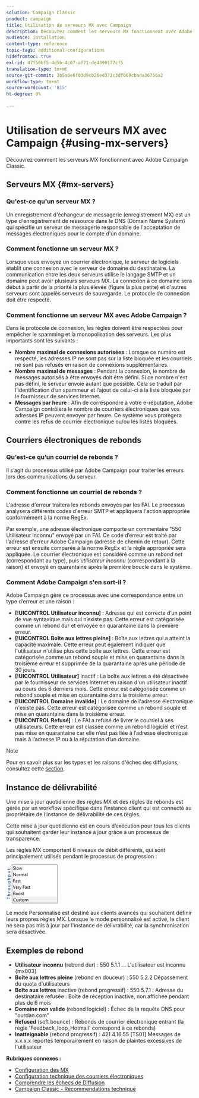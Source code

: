 ```yaml
---
solution: Campaign Classic
product: campaign
title: Utilisation de serveurs MX avec Campaign
description: Découvrez comment les serveurs MX fonctionnent avec Adobe Campaign Classic.
audience: installation
content-type: reference
topic-tags: additional-configurations
hidefromtoc: true
exl-id: 47f50bf5-4d5b-4c07-af71-de4390177cf5
translation-type: tm+mt
source-git-commit: 3b5a6e6f03d9cb26ed372c3df069cbada36756a2
workflow-type: tm+mt
source-wordcount: '815'
ht-degree: 0%

---
```


# Utilisation de serveurs MX avec Campaign {#using-mx-servers}

Découvrez comment les serveurs MX fonctionnent avec Adobe Campaign Classic.

## Serveurs MX {#mx-servers}

### Qu&#39;est-ce qu&#39;un serveur MX ?

Un enregistrement d&#39;échangeur de messagerie (enregistrement MX) est un type d&#39;enregistrement de ressource dans le DNS (Domain Name System) qui spécifie un serveur de messagerie responsable de l&#39;acceptation de messages électroniques pour le compte d&#39;un domaine.

### Comment fonctionne un serveur MX ?

Lorsque vous envoyez un courrier électronique, le serveur de logiciels établit une connexion avec le serveur de domaine du destinataire. La communication entre les deux serveurs utilise le langage SMTP et un domaine peut avoir plusieurs serveurs MX. La connexion à ce domaine sera début à partir de la priorité la plus élevée (figure la plus petite) et d&#39;autres serveurs sont appelés serveurs de sauvegarde. Le protocole de connexion doit être respecté.

### Comment fonctionne un serveur MX avec Adobe Campaign ?

Dans le protocole de connexion, les règles doivent être respectées pour empêcher le spamming et la monopolisation des serveurs. Les plus importants sont les suivants :

* **Nombre maximal de connexions autorisées** : Lorsque ce numéro est respecté, les adresses IP ne sont pas sur la liste bloquée et les courriels ne sont pas refusés en raison de connexions supplémentaires.
* **Nombre maximal de messages** : Pendant la connexion, le nombre de messages autorisés à être envoyés doit être défini. Si ce nombre n&#39;est pas défini, le serveur envoie autant que possible. Cela se traduit par l’identification d’un spammeur et l’ajout de celui-ci à la liste bloquée par le fournisseur de services Internet.
* **Messages par heure** : Afin de correspondre à votre e-réputation, Adobe Campaign contrôlera le nombre de courriers électroniques que vos adresses IP peuvent envoyer par heure. Ce système vous protègera contre les refus de courrier électronique ou/ou les listes bloquées.

## Courriers électroniques de rebonds

### Qu’est-ce qu’un courriel de rebonds ?

Il s’agit du processus utilisé par Adobe Campaign pour traiter les erreurs lors des communications du serveur.

### Comment fonctionne un courriel de rebonds ?

L&#39;adresse d&#39;erreur traitera les rebonds envoyés par les FAI. Le processus analysera différents codes d&#39;erreur SMTP et appliquera l&#39;action appropriée conformément à la norme RegEx.

Par exemple, une adresse électronique comporte un commentaire &quot;550 Utilisateur inconnu&quot; envoyé par un FAI. Ce code d’erreur est traité par l’adresse d’erreur Adobe Campaign (adresse de chemin de retour). Cette erreur est ensuite comparée à la norme RegEx et la règle appropriée sera appliquée. Le courrier électronique est considéré comme un *rebond net* (correspondant au type), puis *utilisateur inconnu* (correspondant à la raison) et envoyé en quarantaine après la première boucle dans le système.

### Comment Adobe Campaign s&#39;en sort-il ?

Adobe Campaign gère ce processus avec une correspondance entre un type d’erreur et une raison :

* **[!UICONTROL Utilisateur inconnu]** : Adresse qui est correcte d’un point de vue syntaxique mais qui n’existe pas. Cette erreur est catégorisée comme un rebond dur et envoyée en quarantaine dans la première erreur.
* **[!UICONTROL Boîte aux lettres pleine]** : Boîte aux lettres qui a atteint la capacité maximale. Cette erreur peut également indiquer que l&#39;utilisateur n&#39;utilise plus cette boîte aux lettres. Cette erreur est catégorisée comme un rebond souple et mise en quarantaine dans la troisième erreur et supprimée de la quarantaine après une période de 30 jours.
* **[!UICONTROL Utilisateur]** inactif : La boîte aux lettres a été désactivée par le fournisseur de services Internet en raison d&#39;un utilisateur inactif au cours des 6 derniers mois. Cette erreur est catégorisée comme un rebond souple et mise en quarantaine dans la troisième erreur.
* **[!UICONTROL Domaine invalide]** : Le domaine de l&#39;adresse électronique n&#39;existe pas. Cette erreur est catégorisée comme un rebond souple et mise en quarantaine dans la troisième erreur.
* **[!UICONTROL Refusé]** : Le FAI a refusé de livrer le courriel à ses utilisateurs. Cette erreur est classée comme un rebond logiciel et n’est pas mise en quarantaine car elle n’est pas liée à l’adresse électronique mais à l’adresse IP ou à la réputation d’un domaine.

>[!NOTE]
>
>Pour en savoir plus sur les types et les raisons d&#39;échec des diffusions, consultez cette [section](../../delivery/using/understanding-delivery-failures.md#delivery-failure-types-and-reasons).

## Instance de délivrabilité

Une mise à jour quotidienne des règles MX et des règles de rebonds est gérée par un workflow spécifique dans l’instance client qui est connecté au propriétaire de l’instance de délivrabilité de ces règles.

Cette mise à jour quotidienne est en cours d’exécution pour tous les clients qui souhaitent garder leur instance à jour grâce à un processus de transparence.

Les règles MX comportent 6 niveaux de débit différents, qui sont principalement utilisés pendant le processus de progression :

![](assets/mx-rules-throughput.png)

Le mode Personnalisé est destiné aux clients avancés qui souhaitent définir leurs propres règles MX. Lorsque le mode personnalisé est activé, le client ne sera pas mis à jour par l&#39;instance de délivrabilité, car la synchronisation sera désactivée.

## Exemples de rebond

* **Utilisateur inconnu**  (rebond dur) : 550 5.1.1 ... L&#39;utilisateur est inconnu {mx003}
* **Boîte aux lettres pleine**  (rebond en douceur) : 550 5.2.2 Dépassement du quota d&#39;utilisateurs
* **Boîte aux lettres**  inactive (rebond progressif) : 550 5.7.1 : Adresse du destinataire refusée : Boîte de réception inactive, non affichée pendant plus de 6 mois
* **Domaine non valide**  (rebond logiciel) : Échec de la requête DNS pour &quot;ourdan.com&quot;
* **Refused**  (soft bounce) : Rebonds de courrier électronique entrant (la règle &#39;Feedback_loop_Hotmail&#39; correspond à ce rebonds)
* **Inatteignable**  (rebond progressif) : 421 4.16.55  [TS01] Messages de x.x.x.x reportés temporairement en raison de plaintes excessives de l&#39;utilisateur

**Rubriques connexes :**
* [Configuration des MX](../../installation/using/email-deliverability.md#mx-configuration)
* [Configuration technique des courriers électroniques](../../installation/using/email-deliverability.md)
* [Comprendre les échecs de Diffusion](../../delivery/using/understanding-delivery-failures.md)
* [Campaign Classic - Recommendations technique](https://experienceleague.adobe.com/docs/deliverability-learn/deliverability-best-practice-guide/additional-resources/product-specific-resources/campaign/acc-technical-recommendations.html)
